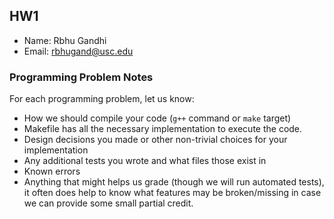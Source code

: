## HW1
 
 - Name: Rbhu Gandhi
 - Email: rbhugand@usc.edu

### Programming Problem Notes

  For each programming problem, let us know:

  - How we should compile your code (`g++` command or `make` target)
  - Makefile has all the necessary implementation to execute the code.
  - Design decisions you made or other non-trivial choices for your implementation
  - Any additional tests you wrote and what files those exist in
  - Known errors
  - Anything that might helps us grade (though we will run automated tests), it often does help to know what features may be broken/missing in case we can provide some small partial credit.

 